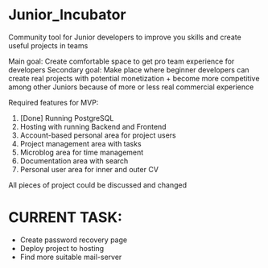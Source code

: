 # Junior_Incubator
Community tool for Junior developers to improve you skills and create useful projects in teams

Main goal: Create comfortable space to get pro team experience for developers
Secondary goal: Make place where beginner developers can create real projects with potential monetization + become more
        competitive among other Juniors because of more or less real commercial experience

Required features for MVP:
1. [Done] Running PostgreSQL
2. Hosting with running Backend and Frontend
3. Account-based personal area for project users
4. Project management area with tasks
5. Microblog area for time management
6. Documentation area with search
7. Personal user area for inner and outer CV

All pieces of project could be discussed and changed

# CURRENT TASK:
- Create password recovery page
- Deploy project to hosting
- Find more suitable mail-server
